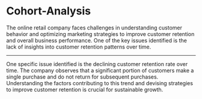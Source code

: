 # Cohort-Analysis
The online retail company faces challenges in understanding customer behavior and optimizing marketing strategies to improve customer retention and overall business performance. One of the key issues identified is the lack of insights into customer retention patterns over time.
<hr>
One specific issue identified is the declining customer retention rate over time. The company observes that a significant portion of customers make a single purchase and do not return for subsequent purchases. Understanding the factors contributing to this trend and devising strategies to improve customer retention is crucial for sustainable growth.
